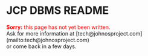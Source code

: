 # JCP DBMS README

<div style="color: red"><b>Sorry:</b> this page has not yet been written.</div>
Ask for more information at [tech@johnosproject.com](mailto:tech@johnosproject.com)</br>
or come back in a few days.
